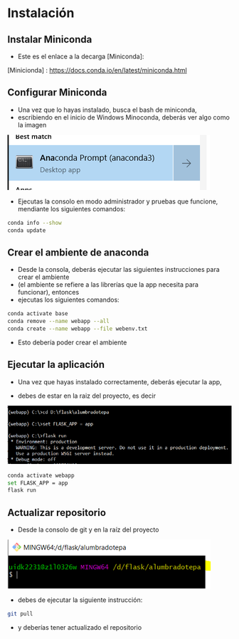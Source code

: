 # Instalación 

## Instalar Miniconda 

* Este es el enlace a la decarga [Miniconda]: 

[Minicionda] : https://docs.conda.io/en/latest/miniconda.html


## Configurar Miniconda

* Una vez que lo hayas instalado, busca el bash de miniconda, 
* escribiendo en el inicio de Windows Minoconda, deberás ver algo como la imagen

![Bash Miniconda](./app/static/images/cmd_miniconda.png "Miniconda Bash") 

* Ejecutas la consolo en modo administrador y pruebas que funcione, mendiante los siguientes comandos:

```bash
conda info --show 
conda update
```

## Crear el ambiente de anaconda 

* Desde la consola, deberás ejecutar las siguientes instrucciones para crear el ambiente
* (el ambiente se refiere a las librerías que la app necesita para funcionar), entonces
* ejecutas los siguientes comandos:
```bash
conda activate base
conda remove --name webapp --all
conda create --name webapp --file webenv.txt
```
* Esto debería poder crear el ambiente

## Ejecutar la aplicación

* Una vez que hayas instalado correctamente, deberás ejecutar la app, 

* debes de estar en la raiz del proyecto, es decir 

![App run](./app/static/images/app_run.png "App run") 

```bash
conda activate webapp 
set FLASK_APP = app
flask run 
```

## Actualizar repositorio

* Desde la consolo de git y en la raíz del proyecto

![Git pull](./app/static/images/git.png "Git pull") 

* debes de ejecutar la siguiente instrucción:
```bash
git pull 
```
* y deberías tener actualizado el repositorio